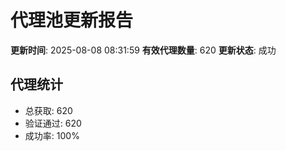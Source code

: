 # 代理池更新报告

**更新时间**: 2025-08-08 08:31:59
**有效代理数量**: 620
**更新状态**:  成功

## 代理统计
- 总获取: 620
- 验证通过: 620
- 成功率: 100%
